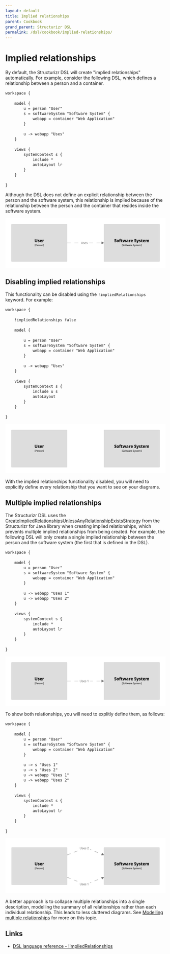```yaml
---
layout: default
title: Implied relationships
parent: Cookbook
grand_parent: Structurizr DSL
permalink: /dsl/cookbook/implied-relationships/
---
```


# Implied relationships

By default, the Structurizr DSL will create "implied relationships" automatically. For example, consider the following DSL, which defines a relationship between a person and a container.

```
workspace {

    model {
        u = person "User"
        s = softwareSystem "Software System" {
            webapp = container "Web Application"
        }

        u -> webapp "Uses"
    }

    views {
        systemContext s {
            include *
            autoLayout lr
        }
    }
    
}
```

Although the DSL does not define an explicit relationship between the person and the software system, this relationship is implied because of the relationship between the person and the container that resides inside the software system.

[![](example-1.png)](http://structurizr.com/dsl?src=https://docs.structurizr.com/dsl/cookbook/implied-relationships/example-1.dsl)

## Disabling implied relationships

This functionality can be disabled using the `!impliedRelationships` keyword. For example:

```
workspace {

    !impliedRelationships false

    model {

        u = person "User"
        s = softwareSystem "Software System" {
            webapp = container "Web Application"
        }

        u -> webapp "Uses"
    }

    views {
        systemContext s {
            include u s
            autoLayout
        }
    }
    
}
```

[![](example-2.png)](http://structurizr.com/dsl?src=https://docs.structurizr.com/dsl/cookbook/implied-relationships/example-2.dsl)

With the implied relationships functionality disabled, you will need to explicitly define every relationship that you want to see on your diagrams.

## Multiple implied relationships

The Structurizr DSL uses the [CreateImpliedRelationshipsUnlessAnyRelationshipExistsStrategy](/java/implied-relationships#createimpliedrelationshipsunlessanyrelationshipexistsstrategy) from the Structurizr for Java library when creating implied relationships, which prevents multiple implied relationships from being created. For example, the following DSL will only create a single implied relationship between the person and the software system (the first that is defined in the DSL).

```
workspace {

    model {
        u = person "User"
        s = softwareSystem "Software System" {
            webapp = container "Web Application"
        }

        u -> webapp "Uses 1"
        u -> webapp "Uses 2"
    }

    views {
        systemContext s {
            include *
            autoLayout lr
        }
    }
    
}
```

[![](example-3.png)](http://structurizr.com/dsl?src=https://docs.structurizr.com/dsl/cookbook/implied-relationships/example-3.dsl)

To show both relationships, you will need to explitly define them, as follows:

```
workspace {

    model {
        u = person "User"
        s = softwareSystem "Software System" {
            webapp = container "Web Application"
        }

        u -> s "Uses 1"
        u -> s "Uses 2"
        u -> webapp "Uses 1"
        u -> webapp "Uses 2"
    }

    views {
        systemContext s {
            include *
            autoLayout lr
        }
    }
    
}
```

[![](example-4.png)](http://structurizr.com/dsl?src=https://docs.structurizr.com/dsl/cookbook/implied-relationships/example-4.dsl)

A better approach is to collapse multiple relationships into a single description, modelling the summary of all relationships rather than each individual relationship. This leads to less cluttered diagrams. See  [Modelling multiple relationships](https://dev.to/simonbrown/modelling-multiple-relationships-51bf) for more on this topic.

## Links

- [DSL language reference - !impliedRelationships](/dsl/language#impliedRelationships)